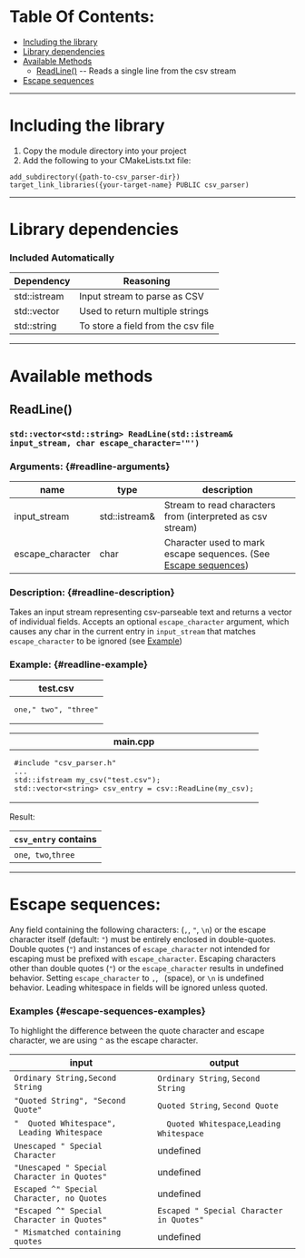 # Table Of Contents:
- [Including the library](#including-the-library)
- [Library dependencies](#library-dependencies)
- [Available Methods](#available-methods)
  - [ReadLine()](#readline) -- Reads a single line from the csv stream
- [Escape sequences](#escape-sequences)

---

# Including the library

1. Copy the module directory into your project
2. Add the following to your CMakeLists.txt file:
```
add_subdirectory({path-to-csv_parser-dir})
target_link_libraries({your-target-name} PUBLIC csv_parser)
```

---

# Library dependencies

### Included Automatically
| Dependency | Reasoning                        |
|------------|----------------------------------|
|std::istream|Input stream to parse as CSV      |
|std::vector |Used to return multiple strings   |
|std::string |To store a field from the csv file|

---
# Available methods

## ReadLine()
### `std::vector<std::string> ReadLine(std::istream& input_stream, char escape_character='"')`

### Arguments: {#readline-arguments}

|name            |type         |description                                               |
|----------------|-------------|----------------------------------------------------------|
|input_stream    |std::istream&|Stream to read characters from (interpreted as csv stream)|
|escape_character|char         |Character used to mark escape sequences. (See [Escape sequences](#escape-sequences))|

### Description: {#readline-description}
Takes an input stream representing csv-parseable text and returns a vector of individual fields. Accepts an optional `escape_character` argument, which causes any char in the current entry in `input_stream` that matches `escape_character` to be ignored (see [Example](#readline-example))

### Example: {#readline-example}

<table><thead><th>
test.csv
</th></thead><td><pre>
one," two", "three"
</pre></td></table>

<table><thead><th>
main.cpp
</th></thead><td><pre>
#include "csv_parser.h"
...
std::ifstream my_csv("test.csv");
std::vector&ltstring&gt csv_entry = csv::ReadLine(my_csv);
</pre></td></table>

Result:

<table><thead><th>
<code>csv_entry</code> contains
</th></thead><td>
<code>one</code>,<code> two</code>,<code>three</code>
</td></table>

---

# Escape sequences:

Any field containing the following characters: (`,`, `"`, `\n`) or the escape character itself (default: `"`) must be entirely enclosed in double-quotes. Double quotes (`"`) and instances of `escape_character` not intended for escaping must be prefixed with `escape_character`. Escaping characters other than double quotes (`"`) or the `escape_character` results in undefined behavior. Setting `escape_character` to `,`, ` `(space), or `\n` is undefined behavior. Leading whitespace in fields will be ignored unless quoted.

### Examples {#escape-sequences-examples}

To highlight the difference between the quote character and escape character, we are using `^` as the escape character.

|input                                       |output                                           |
|---                                         |---                                              |
|`Ordinary String,Second String`             |`Ordinary String`, `Second String`               |
|`"Quoted String", "Second Quote"`           |`Quoted String`, `Second Quote`                  |
|`"  Quoted Whitespace",  Leading Whitespace`|`  Quoted Whitespace`,`Leading Whitespace`       |
|`Unescaped " Special Character`             |undefined                                        |
|`"Unescaped " Special Character in Quotes"` |undefined                                        |
|`Escaped ^" Special Character, no Quotes`   |undefined                                        | 
|`"Escaped ^" Special Character in Quotes"`  |`Escaped " Special Character in Quotes"`         |
|`" Mismatched containing quotes`            |undefined                                        |
